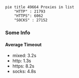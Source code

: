 
```mermaid
pie title 49664 Proxies in list
    "HTTP" : 21793
    "HTTPS": 6062
    "SOCKS" : 27152
```

### Some Info
#### Average Timeout

- mixed: 3.2s
- http: 1.3s
- https: 8.2s
- socks: 4.8s